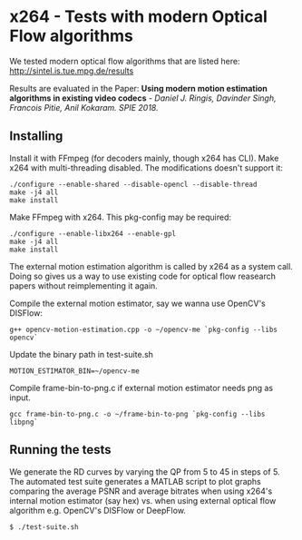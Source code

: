 # x264 - Tests with modern Optical Flow algorithms
We tested modern optical flow algorithms that are listed here: http://sintel.is.tue.mpg.de/results

Results are evaluated in the Paper: **Using modern motion estimation algorithms in existing video codecs** - *Daniel J. Ringis, Davinder Singh, Francois Pitie, Anil Kokaram. SPIE 2018.*

## Installing
Install it with FFmpeg (for decoders mainly, though x264 has CLI).
Make x264 with multi-threading disabled. The modifications doesn't support it:
```
./configure --enable-shared --disable-opencl --disable-thread
make -j4 all
make install
```
Make FFmpeg with x264. This pkg-config may be required:
```
./configure --enable-libx264 --enable-gpl
make -j4 all
make install
```
The external motion estimation algorithm is called by x264 as a system call. Doing so gives us a way to use existing code for optical flow reasearch papers without reimplementing it again.

Compile the external motion estimator, say we wanna use OpenCV's DISFlow:
```
g++ opencv-motion-estimation.cpp -o ~/opencv-me `pkg-config --libs opencv`
```
Update the binary path in test-suite.sh
```
MOTION_ESTIMATOR_BIN=~/opencv-me
```

Compile frame-bin-to-png.c if external motion estimator needs png as input. 
```
gcc frame-bin-to-png.c -o ~/frame-bin-to-png `pkg-config --libs libpng`
```

## Running the tests
We generate the RD curves by varying the QP from 5 to 45 in steps of 5. The automated test suite generates a MATLAB script to plot graphs comparing the average PSNR and average bitrates when using x264's internal motion estimator (say hex) vs. when using external optical flow algorithm e.g. OpenCV's DISFlow or DeepFlow.
```
$ ./test-suite.sh
```
